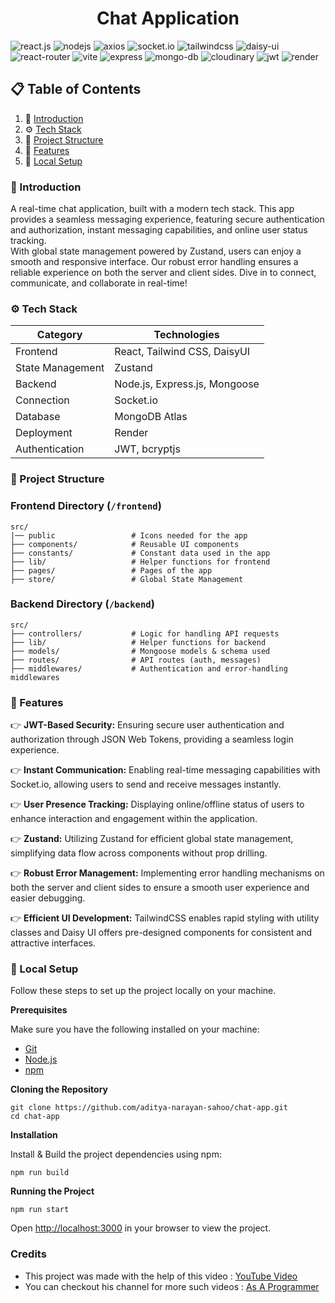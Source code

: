 <h1 align="center">Chat Application</h1>
<div>
    <img src="https://img.shields.io/badge/-React_JS-black?style=for-the-badge&logoColor=white&logo=react&color=61DAFB" alt="react.js" />
    <img src="https://img.shields.io/badge/node.js-339933?style=for-the-badge&logo=Node.js&logoColor=white" alt="nodejs"/>
    <img src="https://img.shields.io/static/v1?style=for-the-badge&message=Axios&color=5A29E4&logo=Axios&logoColor=FFFFFF&label=" alt="axios"/>
    <img src="https://img.shields.io/badge/socket_io-010101?style=for-the-badge&logo=socket.io&logoColor=white" alt="socket.io"/>
    <img src="https://img.shields.io/badge/-Tailwind_CSS-black?style=for-the-badge&logoColor=white&logo=tailwindcss&color=06B6D4" alt="tailwindcss" />
    <img src="https://img.shields.io/badge/daisyui-5A0EF8?style=for-the-badge&logo=daisyui&logoColor=white" alt="daisy-ui"/>
    <img src="https://img.shields.io/badge/reactrouter-CA4245?style=for-the-badge&logo=reactrouter&logoColor=black" alt="react-router"/>
    <img src="https://img.shields.io/badge/-Vite-black?style=for-the-badge&logoColor=white&logo=vite&color=646CFF" alt="vite" />
    <img src="https://img.shields.io/badge/Express%20js-000000?style=for-the-badge&logo=express&logoColor=white" alt="express"/>
    <img src="https://img.shields.io/badge/MongoDB-4EA94B?style=for-the-badge&logo=mongodb&logoColor=white" alt="mongo-db"/>
    <img src="https://img.shields.io/badge/Cloudinary-3448C5?style=for-the-badge&logo=Cloudinary&logoColor=white" alt="cloudinary"/>
    <img src="https://img.shields.io/badge/JWT-000000?style=for-the-badge&logo=JSON%20web%20tokens&logoColor=white" alt="jwt"/>
    <img src="https://img.shields.io/badge/Render-%46E3B7.svg?style=for-the-badge&logo=render&logoColor=white" alt="render"/>
</div>

## 📋 <a name="table">Table of Contents</a>

1. 🤖 [Introduction](#introduction)
2. ⚙️ [Tech Stack](#tech-stack)
3. 📁 [Project Structure](#structure)
4. 🔋 [Features](#features)
5. 🤸 [Local Setup](#setup)

### <a name="introduction">🤖 Introduction</a>

A real-time chat application, built with a modern tech stack. This app provides a seamless messaging experience, featuring secure authentication and authorization, instant messaging capabilities, and online user status tracking. <br/>
With global state management powered by Zustand, users can enjoy a smooth and responsive interface. Our robust error handling ensures a reliable experience on both the server and client sides. Dive in to connect, communicate, and collaborate in real-time!

### <a name="tech-stack">⚙️ Tech Stack</a>

| **Category**     | **Technologies**              |
| ---------------- | ----------------------------- |
| Frontend         | React, Tailwind CSS, DaisyUI  |
| State Management | Zustand                       |
| Backend          | Node.js, Express.js, Mongoose |
| Connection       | Socket.io                     |
| Database         | MongoDB Atlas                 |
| Deployment       | Render                        |
| Authentication   | JWT, bcryptjs                 |

### <a name="structure">📁 Project Structure</a>

### **Frontend Directory** (`/frontend`)

```
src/
|── public                 # Icons needed for the app
├── components/            # Reusable UI components
├── constants/             # Constant data used in the app
├── lib/                   # Helper functions for frontend
├── pages/                 # Pages of the app
├── store/                 # Global State Management
```

### **Backend Directory** (`/backend`)

```
src/
├── controllers/           # Logic for handling API requests
├── lib/                   # Helper functions for backend
├── models/                # Mongoose models & schema used
├── routes/                # API routes (auth, messages)
├── middlewares/           # Authentication and error-handling middlewares
```

### <a name="features">🔋 Features</a>

👉 **JWT-Based Security:** Ensuring secure user authentication and authorization through JSON Web Tokens, providing a seamless login experience.

👉 **Instant Communication:** Enabling real-time messaging capabilities with Socket.io, allowing users to send and receive messages instantly.

👉 **User Presence Tracking:** Displaying online/offline status of users to enhance interaction and engagement within the application.

👉 **Zustand:** Utilizing Zustand for efficient global state management, simplifying data flow across components without prop drilling.

👉 **Robust Error Management:** Implementing error handling mechanisms on both the server and client sides to ensure a smooth user experience and easier debugging.

👉 **Efficient UI Development:** TailwindCSS enables rapid styling with utility classes and Daisy UI offers pre-designed components for consistent and attractive interfaces.

### <a name="setup">🤸 Local Setup</a>

Follow these steps to set up the project locally on your machine.

**Prerequisites**

Make sure you have the following installed on your machine:

- [Git](https://git-scm.com/)
- [Node.js](https://nodejs.org/en)
- [npm](https://www.npmjs.com/)

**Cloning the Repository**

```
git clone https://github.com/aditya-narayan-sahoo/chat-app.git
cd chat-app
```

**Installation**

Install & Build the project dependencies using npm:

```
npm run build
```

**Running the Project**

```
npm run start
```

Open [http://localhost:3000](http://localhost:3000) in your browser to view the project.

### Credits

- This project was made with the help of this video : [YouTube Video](https://www.youtube.com/watch?v=ntKkVrQqBYY&t=15326s)
- You can checkout his channel for more such videos : [As A Programmer](https://www.youtube.com/@asaprogrammer_)
